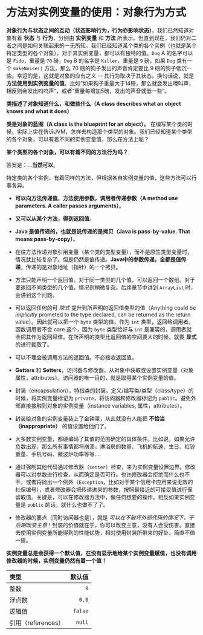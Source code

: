 # 方法对实例变量的使用：对象行为方式

**对象行为与状态之间的互动（状态影响行为，行为亦影响状态）**。我们已然知道对象有着 **状态** 与 **行为**，分别由 **实例变量** 和 **方法** 所表示。但直到现在，我们仍对二者之间是如何关联起来的一无所知。我们已经知道某个类的各个实例（也就是某个特定类型的各个对象），对于其实例变量，都可以有独特的值。`Dog` A 的名字可以是 `Fido`，重量是 `70` 磅，`Dog` B 的名字是 `Killer`，重量是 `9` 磅。如果 `Dog` 类有一个 `makeNoise()` 方法，那么 70 磅的狗子发出的声音肯定要比 9 磅的狗子低沉一些。幸运的是，这就是对象的应有之义 -- 其行为取决于其状态。换句话说，就是 **方法使用到实例变量的值**。比如”如果狗子重量大于14磅，那么就会发出嚎叫声，相反则会发出呜呜声“，或者“重量每增加5磅，发出的声音就低一些”。

**类描述了对象知道什么，和做些什么（A class describes what an object knows and what it does）**

__类是对象的蓝图（A class is the blueprint for an object）。__ 在编写某个类的时候，实际上实在告诉JVM，怎样去构造那个类型的对象。我们已经知道某个类型的各个对象，可以有着不同的实例变量值，那么在方法上呢？

__某个类型的各个对象，可以有着不同的方法行为吗？__

答案是：...__当然可以__。

特定类的各个实例，有着同样的方法，但根据各自实例变量的值，这些方法可以行事各异。

- __可以向方法传递值__。**方法使用参数，调用者传递参数（A method use parameters. A caller passes arguments）**。

- __又可以从某个方法，得到返回值__。

- __Java 是值传递的，也就是说传递的是拷贝（Java is pass-by-value. That means pass-by-copy）__。

- 在往方法传递对象引用变量（某个类的类型变量），而不是原生类型变量时，情况就比较复杂了。但是仍然是值传递。**Java中的参数传递，全都是值传递**，传递的是对象地址（指针）的一个拷贝。

- 方法只能声明一个返回值。对于同一类型的几个值，可以返回一个数组。对于要返回不同类型的几个值，情况则稍微复杂。后续章节中讲到 `ArrayList` 时，会讲到这个问题。

- 可以返回任何的可 _隐式_ 提升到所声明的返回值类型的值（Anything could be _implicitly_ prometed to the type declared, can be returned as the return value）。因此就可以把一个 `byte` 类型的值，作为 `int` 类型，返回给调用者。函数调用者不会 care 这个，因为 `byte` 类型恰好与 `int` 是兼容的，调用者就会把其作为返回赋值。在所声明的类型比返回值的空间要大的时候，就要 **显式** 的进行截取了。

- 可以不理会被调用方法的返回值。不必接收返回值。

- **Getters** 和 **Setters**，访问器与修改器，从对象中获取或设置实例变量（对象属性，attributes）。访问器的唯一目的，就是取得某个实例变量的值。

- 封装（encapsulation），特指类的封装。定义/编写类/类型（class/type）的时候，将实例变量标记为 `private`，将访问器和修改器标记为 `public`。避免外部直接接触到对象的实例变量（instance variables, 属性，attributes）。

- 封装给对象的实例变量装上了金钟罩，从此就没有人能把 **不恰当（inappropriate）** 的值设置给他们了。

- 大多数实例变量，都硬编码了其值的范围确定的具体条件。比如说，如果允许负数出现，那么所有事情都将崩溃。淋浴房的数量、飞机的航速、生日、杠铃重量、手机号码、微波炉功率等等....

- 通过强制其他代码通过修改器（`setter`）检查，来为实例变量设置边界。修改器可以对参数进行检查，从而确定是否可行。也许修改器会拒绝而什么也不干，或者将抛出一个例外（`Exception`，比如对于某个信用卡应用来说无效的社保编号），或者修改器会把传递进来的参数，按照最接近的可接受值进行保留取值。关键是，可以在修改器方法中，做任何想要的操作。相反如果实例变量是 `public` 的话，就什么也做不了了。

- 修改器的要点（同时访问器也是），就是 _可以在不破坏外部代码的情况下，于后期改变主意_！封装的价值就在于，你可以改变主意，没有人会受伤害。直接去使用实例变量所能得到的性能优势，相对使用封装所带来的好处，简直不值一提。


__实例变量总是会获得一个默认值，在没有显示地给某个实例变量赋值，也没有调用修改器的时候，实例变量仍然有着一个值！__ 

| 类型 | 默认值 |
| :- | -: |
| 整数 |`0` |
| 浮点数 | `0.0` |
| 逻辑值 | `false` |
| 引用（references） | `null` |
